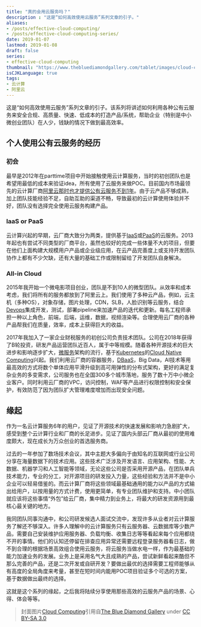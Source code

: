 ```yaml
---
title: "真的会用云服务吗？"
description : "这是“如何高效使用云服务”系列文章的引子。"
aliases:
- /posts/effective-cloud-computing/
- /posts/effective-cloud-computing-series/
date: 2019-01-07
lastmod: 2019-01-08
draft: false
series:
- effective-cloud-computing
thumbnail: "https://www.thebluediamondgallery.com/tablet/images/cloud-computing.jpg"
isCJKLanguage: true
tags:
- 云计算
- 阿里云
---
```

这是“如何高效使用云服务”系列文章的引子。该系列将讲述如何利用各种公有云服务来安全合规、高质量、快速、低成本的打造产品/系统，帮助企业（特别是中小微创业团队）在人少，钱缺的情况下做到最高效率。

<!--more-->
## 个人使用公有云服务的经历

### 初会

最早是2012年在parttime项目中开始接触使用云计算服务，当时的初创团队也是希望用最低的成本来验证idea，所有使用了云服务来做POC。目前国内市场最领先的云计算厂商[阿里云那时也才提供公有云服务不到1年][1]。由于云产品不够成熟，加上团队技能经验不足，自助互助的渠道不畅，导致最初的云计算使用体验并不好，团队没有选择完全使用云服务构建产品。

### IaaS or PaaS

云计算兴起的早期，云厂商大致分为两类，提供基于[IaaS][2]或[PaaS][3]的云服务。2013年起也有尝试不同类型的厂商平台，虽然也较好的完成一些体量不大的项目，但要在他们上面构建大规模用户产品或企业级应用，在云产品完善度上或支持开发团队协作上都有不少欠缺，还有大量的基础工作或限制留给了开发团队自身解决。

### All-in Cloud

2015年我开始一个微电影项目创业，团队是不到10人的微型团队。从效率和成本考虑，我们将所有的服务都放到了阿里云上。我们使用了多种云产品，例如，云主机（多种OS），对象存储，图片处理，CDN，SLB，人脸识别等云服务，结合[Devops][4]集成开发，测试，部署pipeline来加速产品的迭代和更新。每名工程师承担一种以上角色，前端，后端，运维，数据，视频渲染等。合理使用云厂商的各种产品帮我们在质量，效率，成本上获得巨大的收益。

2017年我加入了一家企业财税服务的初创公司负责技术团队。公司在2018年获得了B轮投资，研发产品运营团队近百人，属于中等规模。随着各种开源技术的巨大进步和影响逐步扩大，[微服务][microservice]架构的流行，基于[Kubernetes][k8s]的[Cloud Native Computing][cncf]兴起。我们利用云厂商的容器服务，[DBaaS][dbaas]，Big Data，AI技术等用最高效的方式将数个单体应用平滑升级到高可用弹性的分布式架构，更好的满足复杂业务的多变需求，公司服务也在全国300多个城市落地，服务了数十万中小微企业客户。同时利用云厂商的VPC，访问控制，WAF等产品进行权限控制和安全保护，有效防范了因为团队扩大管理难度增加而出现安全问题。

## 缘起

作为一名云计算服务6年的用户，见证了开源技术的快速发展和影响力急剧扩大，感受到整个云计算行业和厂商的长足进步。见证了国内头部云厂商从最初的使用难度颇大，现在成长为万众创业的首选服务商。

过去的一年参加了数场技术会议，其中主题大多偏向于由知名的互联网或行业公司分享在海量数据下的技术应用。这些技术广泛涉及开发语言、应用架构、性能、大数据、机器学习和人工智能等领域，无论这些公司是否采用开源产品，在团队单兵技术能力，专业的分工，对开源项目的研发投入力量，这些经验和方法并不是中小企业可以轻易借鉴的。而云计算厂商将这些领域最基础通用的能力以产品的方式输出给用户，以按用量的方式计费，使用更简单，有专业团队维护和支持。中小团队就应该将这些事情“外包”给云厂商，集中精力到业务上，将最大的研发资源用到最核心最关键的地方。

我同团队同事沟通中，和公司研发候选人面试交流中，发现许多从业者对云计算服务了解还不够深入。许多人理解中的云计算服务只有云服务器、云数据库等少数产品，需要自己安装维护应用服务器、负载均衡、收集日志等等看起来每个应用都绕不开的事情。他们的认知还停留在排查应用异常还需要远程登录服务器看日志，做不到合理的根据场景高效组合使用云服务，将云服务当做水电一样，作为最基础的能力加速业务的发展。业务上是采用名气大且成熟的产品，尝试新鲜看起来酷但不那么完善的产品，还是二次开发或自研开发？要做出最优的选择需要工程师能够从有高度的全局角度来考量，甚至在短时间内能用POC项目验证多个可选的方案，基于数据做出最终的选择。

这就是这个系列的缘起，之后我将陆续分享使用那些高效的云服务产品的场景、心得、体会等等。

> 封面图片[Cloud Computing][cover]引用自[The Blue Diamond Gallery][blue-diamond] under [CC BY-SA 3.0][cc-3]

[1]: https://baike.baidu.com/item/%E9%98%BF%E9%87%8C%E4%BA%91#4
[2]: https://en.wikipedia.org/wiki/Infrastructure_as_a_service
[3]: https://en.wikipedia.org/wiki/Platform_as_a_service
[4]: https://en.wikipedia.org/wiki/DevOps
[microservice]: https://en.wikipedia.org/wiki/Microservices
[k8s]: https://kubernetes.io/
[cncf]: https://www.cncf.io/
[dbaas]: https://en.wikipedia.org/wiki/Cloud_database
[cover]: http://www.thebluediamondgallery.com/tablet/c/cloud-computing.html
[cc-3]: http://creativecommons.org/licenses/by-sa/3.0/
[blue-diamond]: http://www.thebluediamondgallery.com/